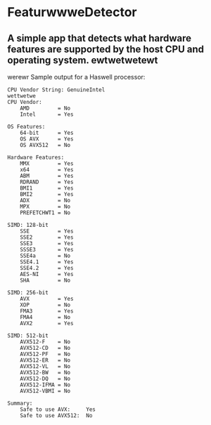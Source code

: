 # FeaturwwweDetector

A simple app that detects what hardware features are supported by the host CPU and operating system.
ewtwetwetewt
-----
werewr
Sample output for a Haswell processor:

````werewetwettewr
CPU Vendor String: GenuineIntel
wettwetwe
CPU Vendor:
    AMD         = No
    Intel       = Yes

OS Features:
    64-bit      = Yes
    OS AVX      = Yes
    OS AVX512   = No

Hardware Features:
    MMX         = Yes
    x64         = Yes
    ABM         = Yes
    RDRAND      = Yes
    BMI1        = Yes
    BMI2        = Yes
    ADX         = No
    MPX         = No
    PREFETCHWT1 = No

SIMD: 128-bit
    SSE         = Yes
    SSE2        = Yes
    SSE3        = Yes
    SSSE3       = Yes
    SSE4a       = No
    SSE4.1      = Yes
    SSE4.2      = Yes
    AES-NI      = Yes
    SHA         = No

SIMD: 256-bit
    AVX         = Yes
    XOP         = No
    FMA3        = Yes
    FMA4        = No
    AVX2        = Yes

SIMD: 512-bit
    AVX512-F    = No
    AVX512-CD   = No
    AVX512-PF   = No
    AVX512-ER   = No
    AVX512-VL   = No
    AVX512-BW   = No
    AVX512-DQ   = No
    AVX512-IFMA = No
    AVX512-VBMI = No

Summary:
    Safe to use AVX:     Yes
    Safe to use AVX512:  No

